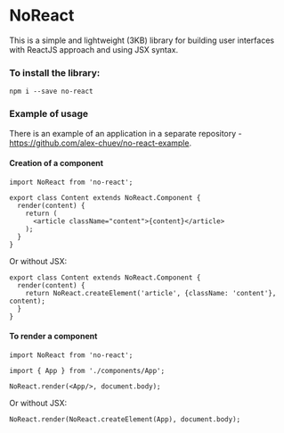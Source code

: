 # NoReact

This is a simple and lightweight (3KB) library for building user interfaces with ReactJS approach and using JSX syntax.

### To install the library:

    npm i --save no-react

### Example of usage

There is an example of an application in a separate repository - https://github.com/alex-chuev/no-react-example.

#### Creation of a component

    import NoReact from 'no-react';

    export class Content extends NoReact.Component {
      render(content) {
        return (
          <article className="content">{content}</article>
        );
      }
    }

Or without JSX:

    export class Content extends NoReact.Component {
      render(content) {
        return NoReact.createElement('article', {className: 'content'}, content);
      }
    }

#### To render a component

    import NoReact from 'no-react';

    import { App } from './components/App';

    NoReact.render(<App/>, document.body);

Or without JSX:

    NoReact.render(NoReact.createElement(App), document.body);

